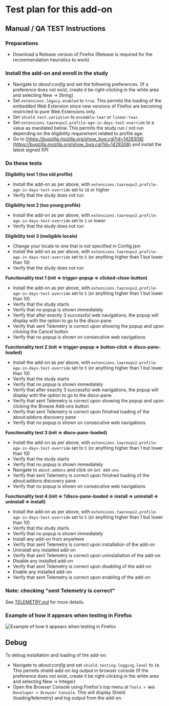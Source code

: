 # Test plan for this add-on

## Manual / QA TEST Instructions

### Preparations

* Download a Release version of Firefox (Release is required for the recommendation heuristics to work)

### Install the add-on and enroll in the study

* Navigate to *about:config* and set the following preferences. (If a preference does not exist, create it be right-clicking in the white area and selecting New -> String)
* Set `extensions.legacy.enabled` to `true`. This permits the loading of the embedded Web Extension since new versions of Firefox are becoming restricted to pure Web Extensions only.
* Set `shield.test.variation` to `ensemble-taar` or `linear-taar`.
* Set `extensions.taarexpv2.profile-age-in-days-test-override` to a value as mandated below. This permits the study run / not run depending on the eligibility requirement related to profile age.
* Go to [https://bugzilla.mozilla.org/show_bug.cgi?id=1428308](https://bugzilla.mozilla.org/show_bug.cgi?id=1428308) and install the latest signed XPI

### Do these tests

**Eligibility test 1 (too old profile)**

* Install the add-on as per above, with `extensions.taarexpv2.profile-age-in-days-test-override` set to `10` or higher
* Verify that the study does not run

**Eligibility test 2 (too young profile)**

* Install the add-on as per above, with `extensions.taarexpv2.profile-age-in-days-test-override` set to `1` or lower
* Verify that the study does not run

**Eligibility test 3 (ineligible locale)**

* Change your locale to one that is not specified in Config.jsm
* Install the add-on as per above, with `extensions.taarexpv2.profile-age-in-days-test-override` set to `5` (or anything higher than 1 but lower than 10)
* Verify that the study does not run

**Functionality test 1 (init => trigger-popup => clicked-close-button)**

* Install the add-on as per above, with `extensions.taarexpv2.profile-age-in-days-test-override` set to `5` (or anything higher than 1 but lower than 10)
* Verify that the study starts
* Verify that no popup is shown immediately
* Verify that after exactly 3 successful web navigations, the popup will display with the option to go to the disco-pane
* Verify that sent Telemetry is correct upon showing the popup and upon clicking the Cancel button
* Verify that no popup is shown on consecutive web navigations

**Functionality test 2 (init => trigger-popup => button-click => disco-pane-loaded)**

* Install the add-on as per above, with `extensions.taarexpv2.profile-age-in-days-test-override` set to `5` (or anything higher than 1 but lower than 10)
* Verify that the study starts
* Verify that no popup is shown immediately
* Verify that after exactly 3 successful web navigations, the popup will display with the option to go to the disco-pane
* Verify that sent Telemetry is correct upon showing the popup and upon clicking the Browse Add-ons button
* Verify that sent Telemetry is correct upon finished loading of the about:addons discovery pane
* Verify that no popup is shown on consecutive web navigations

**Functionality test 3 (init => disco-pane-loaded)**

* Install the add-on as per above, with `extensions.taarexpv2.profile-age-in-days-test-override` set to `5` (or anything higher than 1 but lower than 10)
* Verify that the study starts
* Verify that no popup is shown immediately
* Navigate to `about:addons` and click on `Get Add-ons`
* Verify that sent Telemetry is correct upon finished loading of the about:addons discovery pane
* Verify that no popup is shown on consecutive web navigations

**Functionality test 4 (init => ?disco-pane-loaded => install => uninstall => uninstall => install)**

* Install the add-on as per above, with `extensions.taarexpv2.profile-age-in-days-test-override` set to `5` (or anything higher than 1 but lower than 10)
* Verify that the study starts
* Verify that no popup is shown immediately
* Install any add-on from anywhere
* Verify that sent Telemetry is correct upon installation of the add-on
* Uninstall any installed add-on
* Verify that sent Telemetry is correct upon uninstallation of the add-on
* Disable any installed add-on
* Verify that sent Telemetry is correct upon disabling of the add-on
* Enable any installed add-on
* Verify that sent Telemetry is correct upon enabling of the add-on

### Note: checking "sent Telemetry is correct"

See [TELEMETRY.md](./TELEMETRY.md) for more details. 

### Example of how it appears when testing in Firefox

![Example of how it appears when testing in Firefox](todo)

## Debug

To debug installation and loading of the add-on:

* Navigate to *about:config* and set `shield.testing.logging.level` to `10`. This permits shield-add-on log output in browser console (If the preference does not exist, create it be right-clicking in the white area and selecting New -> Integer)
* Open the Browser Console using Firefox's top menu at `Tools > Web Developer > Browser Console`. This will display Shield (loading/telemetry) and log output from the add-on.
